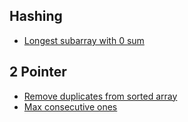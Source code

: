 ## Hashing

- [Longest subarray with 0 sum](MaxSubarrayWith0Sum.cpp)

## 2 Pointer

- [Remove duplicates from sorted array](RemoveDuplicateFromSortedArray.cpp)
- [Max consecutive ones](MaxConsecutiveOnes.cpp)